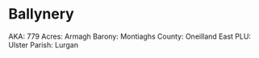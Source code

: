 # Ballynery

AKA: 779
Acres: Armagh
Barony: Montiaghs
County: Oneilland East
PLU: Ulster
Parish: Lurgan